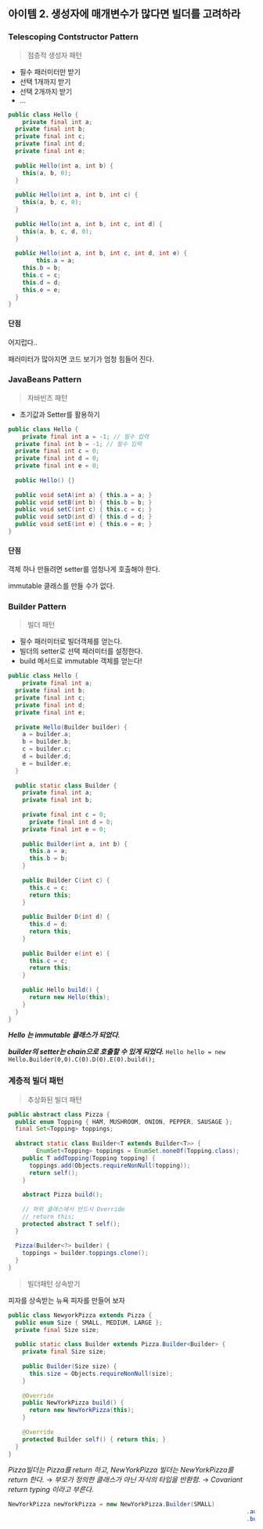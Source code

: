## 아이템 2. 생성자에 매개변수가 많다면 빌더를 고려하라

### Telescoping Contstructor Pattern

> 점층적 생성자 패턴



- 필수 패러미터만 받기
- 선택 1개까지 받기
- 선택 2개까지 받기
- ...

```java
public class Hello {
	private final int a;
  private final int b;
  private final int c;
  private final int d;
  private final int e;
  
  public Hello(int a, int b) {
    this(a, b, 0);
  }
  
  public Hello(int a, int b, int c) {
    this(a, b, c, 0);
  }
  
  public Hello(int a, int b, int c, int d) {
    this(a, b, c, d, 0);
  }
  
  public Hello(int a, int b, int c, int d, int e) {
		this.a = a;
    this.b = b;
    this.c = c;
    this.d = d;
    this.e = e;
  }
}
```

#### 단점

어지럽다..

패러미터가 많아지면 코드 보기가 엄청 힘들어 진다.



### JavaBeans Pattern

> 자바빈즈 패턴



- 초기값과 Setter를 활용하기

```java
public class Hello {
	private final int a = -1; // 필수 입력
  private final int b = -1; // 필수 입력
  private final int c = 0;
  private final int d = 0;
  private final int e = 0;
  
  public Hello() {}
  
  public void setA(int a) { this.a = a; }
  public void setB(int b) { this.b = b; }
  public void setC(int c) { this.c = c; }
  public void setD(int d) { this.d = d; }
  public void setE(int e) { this.e = e; }
}
```

#### 단점

객체 하나 만들려면 setter를 엄청나게 호출해야 한다.

immutable 클래스를 만들 수가 없다.



### Builder Pattern

> 빌더 패턴



- 필수 패러미터로 빌더객체를 얻는다.
- 빌더의 setter로 선택 패러미터를 설정한다.
- build 메서드로 immutable 객체를 얻는다!

```java
public class Hello {
	private final int a;
  private final int b;
  private final int c;
  private final int d;
  private final int e;
  
  private Hello(Builder builder) {
    a = builder.a;
    b = builder.b;
    c = builder.c;
    d = builder.d;
    e = builder.e;
  }
  
  public static class Builder {
    private final int a;
    private final int b;
    
    private final int c = 0;
	  private final int d = 0;
  	private final int e = 0;
    
    public Builder(int a, int b) {
      this.a = a;
      this.b = b;
    }
    
    public Builder C(int c) {
      this.c = c;
      return this;
    }
    
    public Builder D(int d) {
      this.d = d;
      return this;
    }
    
    public Builder e(int e) {
      this.c = c;
      return this;
    }
    
    public Hello build() {
      return new Hello(this);
    }
  }
}
```

***Hello 는 immutable 클래스가 되었다.***

***builder의 setter는 chain으로 호출할 수 있게 되었다.***
`Hello hello = new Hello.Builder(0,0).C(0).D(0).E(0).build();`



### 계층적 빌더 패턴

> 추상화된 빌더 패턴

```java
public abstract class Pizza {
  public enum Topping { HAM, MUSHROOM, ONION, PEPPER, SAUSAGE };
  final Set<Topping> toppings;
  
  abstract static class Builder<T extends Builder<T>> {
		EnumSet<Topping> toppings = EnumSet.noneOf(Topping.class);
    public T addTopping(Topping topping) {
      toppings.add(Objects.requireNonNull(topping));
      return self();
    }
    
    abstract Pizza build();
    
    // 하위 클래스에서 반드시 Override
    // return this;
    protected abstract T self();
  }
  
  Pizza(Builder<?> builder) {
    toppings = builder.toppings.clone();
  }
}
```



> 빌더패턴 상속받기

피자를 상속받는 뉴욕 피자를 만들어 보자

```java
public class NewyorkPizza extends Pizza {
  public enum Size { SMALL, MEDIUM, LARGE };
  private final Size size;
  
  public static class Builder extends Pizza.Builder<Builder> {
    private final Size size;
    
    public Builder(Size size) {
      this.size = Objects.requireNonNull(size);
    }
    
    @Override
    public NewYorkPizza build() {
      return new NewYorkPizza(this);
    }
    
    @Override 
    protected Builder self() { return this; }
  }
}
```

*Pizza빌더는 Pizza를 return 하고, NewYorkPizza 빌더는 NewYorkPizza를 return 한다.*
&rarr; *부모가 정의한 클래스가 아닌 자식의 타입을 반환함.*
&rarr; *Covariant return typing 이라고 부른다.*

```java
NewYorkPizza newYorkPizza = new NewYorkPizza.Builder(SMALL)
  																	.addToping(SAUSAGE)
  																	.build();
```


